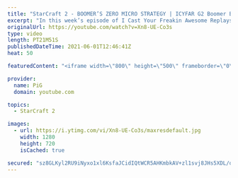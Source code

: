 ```yaml
---
title: "StarCraft 2 - BOOMER’S ZERO MICRO STRATEGY | ICYFAR G2 Boomer Builds"
excerpt: "In this week’s episode of I Cast Your Freakin Awesome Replays (ICYFAR) players sent in their StarCraft 2 replays where they bring back strats from yesteryear (Boomer Builds)! Here’s a fun game of protoss versus terran completing the challenge in humorous fashion.   NEW ICYFAR CHALLENGE: One-Two Punch."
originalUrl: https://youtube.com/watch?v=Xn8-UE-Co3s
type: video
length: PT21M51S
publishedDateTime: 2021-06-01T12:46:41Z
heat: 50

featuredContent: "<iframe width=\"800\" height=\"500\" frameborder=\"0\" src=\"https://www.youtube.com/embed/Xn8-UE-Co3s\" allow=\"accelerometer; autoplay; encrypted-media; gyroscope; picture-in-picture\" allowfullscreen></iframe>"

provider:
  name: PiG
  domain: youtube.com

topics:
  - StarCraft 2

images:
  - url: https://i.ytimg.com/vi/Xn8-UE-Co3s/maxresdefault.jpg
    width: 1280
    height: 720
    isCached: true

secured: "sz8GLKyl2RU9iNyxo1xl6KsfaJCidIQtWCR5AHKmbkAV+zl1svj8JHs5XDL/qtIKIRSvMeIS3/5sR1jn8gIo1dH6KBPOm0rp5cxudOjYwXe44vxpl3/xU9yEvH0t8XcX419vEqlXVMnSe+IOe0a+d4lARTpBc4ZYjHkPimLNQCslXfwyh7JRyzxxnH9lp1lx1W9PxIoBvBtJuE0Y8CwJGHGsE3o/YvAajWdPriT7FYDieeQAmIhJMJVR5+F1MCpbKFXbi74Y2hDb7g1rkaCQ+LlyuwvqIu6w2AMsztcTRjEQ7ZjAijmwaLxva1eq229XGY23nv2TtfbSjnlM/S/CKU8Vs43qUOx1q3JkURwdXv7Yh4tt/Dry4xFjyfVcL3HDDCEkMJqoscYw2IcWy9oMJes+nOp+vZ499SZwm3HnvG8=;2RZqb12iMJ4u/GzHFMvjeQ=="
---
```


